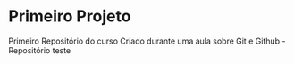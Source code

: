 # Primeiro Projeto
 Primeiro Repositório do curso
Criado durante uma aula sobre Git e Github - Repositório teste
